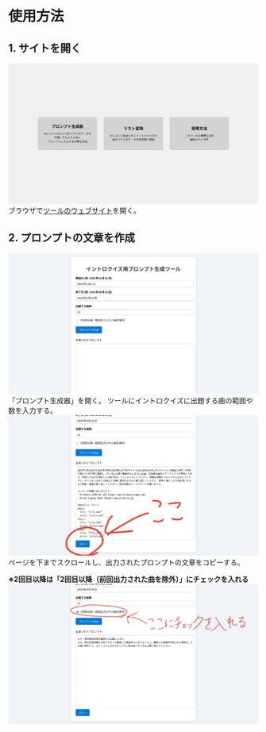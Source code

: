 # 使用方法

## 1. サイトを開く
![トップページ](photo/top_page.png)
ブラウザで[ツールのウェブサイト](https://pw56.github.io/intro-quiz/)を開く。

## 2. プロンプトの文章を作成
![プロンプト作成_入力](photo/generator.png)
「プロンプト生成器」を開く。
ツールにイントロクイズに出題する曲の範囲や数を入力する。
![プロンプト作成_コピー](photo/generator_copy.png)
ページを下までスクロールし、出力されたプロンプトの文章をコピーする。

**※2回目以降は「2回目以降（前回出力された曲を除外）」にチェックを入れる**
![プロンプト作成_コピー_2回目以降](photo/generator_copy_twice.png)

